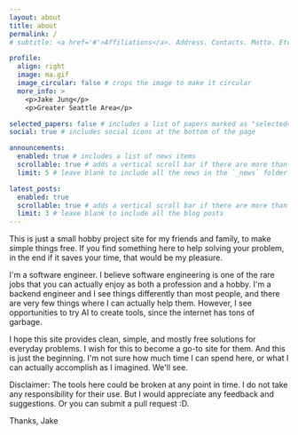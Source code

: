 ```yaml
---
layout: about
title: about
permalink: /
# subtitle: <a href='#'>Affiliations</a>. Address. Contacts. Motto. Etc.

profile:
  align: right
  image: ma.gif
  image_circular: false # crops the image to make it circular
  more_info: >
    <p>Jake Jung</p>
    <p>Greater Seattle Area</p>

selected_papers: false # includes a list of papers marked as "selected={true}"
social: true # includes social icons at the bottom of the page

announcements:
  enabled: true # includes a list of news items
  scrollable: true # adds a vertical scroll bar if there are more than 3 news items
  limit: 5 # leave blank to include all the news in the `_news` folder

latest_posts:
  enabled: true
  scrollable: true # adds a vertical scroll bar if there are more than 3 new posts items
  limit: 3 # leave blank to include all the blog posts
---
```


This is just a small hobby project site for my friends and family, to make simple things free. If you find something here to help solving your problem, in the end if it saves your time, that would be my pleasure.

I'm a software engineer. I believe software engineering is one of the rare jobs that you can actually enjoy as both a profession and a hobby. I'm a backend engineer and I see things differently than most people, and there are very few things where I can actually help them. However, I see opportunities to try AI to create tools, since the internet has tons of garbage.

I hope this site provides clean, simple, and mostly free solutions for everyday problems. I wish for this to become a go-to site for them. And this is just the beginning. I'm not sure how much time I can spend here, or what I can actually accomplish as I imagined. We'll see.

Disclaimer: The tools here could be broken at any point in time. I do not take any responsibility for their use. But I would appreciate any feedback and suggestions. Or you can submit a pull request :D.

Thanks,
Jake

<!-- Write your biography here. Tell the world about yourself. Link to your favorite [subreddit](http://reddit.com). You can put a picture in, too. The code is already in, just name your picture `prof_pic.jpg` and put it in the `img/` folder.

Put your address / P.O. box / other info right below your picture. You can also disable any of these elements by editing `profile` property of the YAML header of your `_pages/about.md`. Edit `_bibliography/papers.bib` and Jekyll will render your [publications page](/al-folio/publications/) automatically.

Link to your social media connections, too. This theme is set up to use [Font Awesome icons](https://fontawesome.com/) and [Academicons](https://jpswalsh.github.io/academicons/), like the ones below. Add your Facebook, Twitter, LinkedIn, Google Scholar, or just disable all of them. -->
